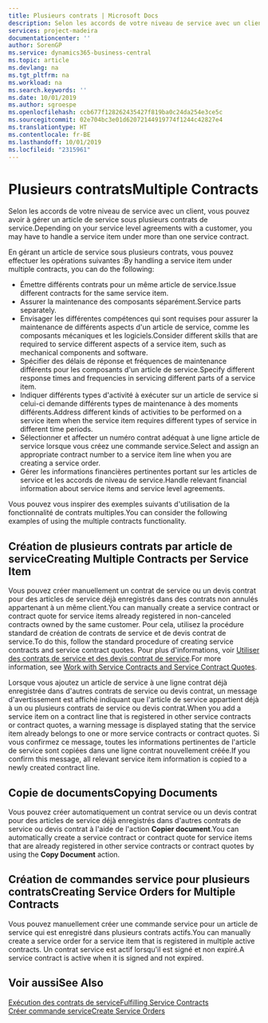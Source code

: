 ```yaml
---
title: Plusieurs contrats | Microsoft Docs
description: Selon les accords de votre niveau de service avec un client, vous pouvez avoir à gérer un article de service sous plusieurs contrats de service.
services: project-madeira
documentationcenter: ''
author: SorenGP
ms.service: dynamics365-business-central
ms.topic: article
ms.devlang: na
ms.tgt_pltfrm: na
ms.workload: na
ms.search.keywords: ''
ms.date: 10/01/2019
ms.author: sgroespe
ms.openlocfilehash: ccb677f128262435427f819ba0c24da254e3ce5c
ms.sourcegitcommit: 02e704bc3e01d62072144919774f1244c42827e4
ms.translationtype: HT
ms.contentlocale: fr-BE
ms.lasthandoff: 10/01/2019
ms.locfileid: "2315961"
---
```

# <a name="multiple-contracts"></a><span data-ttu-id="5c244-103">Plusieurs contrats</span><span class="sxs-lookup"><span data-stu-id="5c244-103">Multiple Contracts</span></span>
<span data-ttu-id="5c244-104">Selon les accords de votre niveau de service avec un client, vous pouvez avoir à gérer un article de service sous plusieurs contrats de service.</span><span class="sxs-lookup"><span data-stu-id="5c244-104">Depending on your service level agreements with a customer, you may have to handle a service item under more than one service contract.</span></span>  
  
<span data-ttu-id="5c244-105">En gérant un article de service sous plusieurs contrats, vous pouvez effectuer les opérations suivantes :</span><span class="sxs-lookup"><span data-stu-id="5c244-105">By handling a service item under multiple contracts, you can do the following:</span></span>  
  
* <span data-ttu-id="5c244-106">Émettre différents contrats pour un même article de service.</span><span class="sxs-lookup"><span data-stu-id="5c244-106">Issue different contracts for the same service item.</span></span>  
* <span data-ttu-id="5c244-107">Assurer la maintenance des composants séparément.</span><span class="sxs-lookup"><span data-stu-id="5c244-107">Service parts separately.</span></span>  
* <span data-ttu-id="5c244-108">Envisager les différentes compétences qui sont requises pour assurer la maintenance de différents aspects d'un article de service, comme les composants mécaniques et les logiciels.</span><span class="sxs-lookup"><span data-stu-id="5c244-108">Consider different skills that are required to service different aspects of a service item, such as mechanical components and software.</span></span>  
* <span data-ttu-id="5c244-109">Spécifier des délais de réponse et fréquences de maintenance différents pour les composants d'un article de service.</span><span class="sxs-lookup"><span data-stu-id="5c244-109">Specify different response times and frequencies in servicing different parts of a service item.</span></span>  
* <span data-ttu-id="5c244-110">Indiquer différents types d'activité à exécuter sur un article de service si celui-ci demande différents types de maintenance à des moments différents.</span><span class="sxs-lookup"><span data-stu-id="5c244-110">Address different kinds of activities to be performed on a service item when the service item requires different types of service in different time periods.</span></span>  
* <span data-ttu-id="5c244-111">Sélectionner et affecter un numéro contrat adéquat à une ligne article de service lorsque vous créez une commande service.</span><span class="sxs-lookup"><span data-stu-id="5c244-111">Select and assign an appropriate contract number to a service item line when you are creating a service order.</span></span>  
* <span data-ttu-id="5c244-112">Gérer les informations financières pertinentes portant sur les articles de service et les accords de niveau de service.</span><span class="sxs-lookup"><span data-stu-id="5c244-112">Handle relevant financial information about service items and service level agreements.</span></span>  
  
<span data-ttu-id="5c244-113">Vous pouvez vous inspirer des exemples suivants d'utilisation de la fonctionnalité de contrats multiples.</span><span class="sxs-lookup"><span data-stu-id="5c244-113">You can consider the following examples of using the multiple contracts functionality.</span></span>  
  
## <a name="creating-multiple-contracts-per-service-item"></a><span data-ttu-id="5c244-114">Création de plusieurs contrats par article de service</span><span class="sxs-lookup"><span data-stu-id="5c244-114">Creating Multiple Contracts per Service Item</span></span>  
<span data-ttu-id="5c244-115">Vous pouvez créer manuellement un contrat de service ou un devis contrat pour des articles de service déjà enregistrés dans des contrats non annulés appartenant à un même client.</span><span class="sxs-lookup"><span data-stu-id="5c244-115">You can manually create a service contract or contract quote for service items already registered in non-canceled contracts owned by the same customer.</span></span> <span data-ttu-id="5c244-116">Pour cela, utilisez la procédure standard de création de contrats de service et de devis contrat de service.</span><span class="sxs-lookup"><span data-stu-id="5c244-116">To do this, follow the standard procedure of creating service contracts and service contract quotes.</span></span> <span data-ttu-id="5c244-117">Pour plus d'informations, voir [Utiliser des contrats de service et des devis contrat de service](service-how-to-create-service-contracts-and-service-contract-quotes.md).</span><span class="sxs-lookup"><span data-stu-id="5c244-117">For more information, see [Work with Service Contracts and Service Contract Quotes](service-how-to-create-service-contracts-and-service-contract-quotes.md).</span></span>  
  
<span data-ttu-id="5c244-118">Lorsque vous ajoutez un article de service à une ligne contrat déjà enregistrée dans d'autres contrats de service ou devis contrat, un message d'avertissement est affiché indiquant que l'article de service appartient déjà à un ou plusieurs contrats de service ou devis contrat.</span><span class="sxs-lookup"><span data-stu-id="5c244-118">When you add a service item on a contract line that is registered in other service contracts or contract quotes, a warning message is displayed stating that the service item already belongs to one or more service contracts or contract quotes.</span></span> <span data-ttu-id="5c244-119">Si vous confirmez ce message, toutes les informations pertinentes de l'article de service sont copiées dans une ligne contrat nouvellement créée.</span><span class="sxs-lookup"><span data-stu-id="5c244-119">If you confirm this message, all relevant service item information is copied to a newly created contract line.</span></span>  
  
## <a name="copying-documents"></a><span data-ttu-id="5c244-120">Copie de documents</span><span class="sxs-lookup"><span data-stu-id="5c244-120">Copying Documents</span></span>  
<span data-ttu-id="5c244-121">Vous pouvez créer automatiquement un contrat service ou un devis contrat pour des articles de service déjà enregistrés dans d'autres contrats de service ou devis contrat à l'aide de l'action **Copier document**.</span><span class="sxs-lookup"><span data-stu-id="5c244-121">You can automatically create a service contract or contract quote for service items that are already registered in other service contracts or contract quotes by using the **Copy Document** action.</span></span>  
  
## <a name="creating-service-orders-for-multiple-contracts"></a><span data-ttu-id="5c244-122">Création de commandes service pour plusieurs contrats</span><span class="sxs-lookup"><span data-stu-id="5c244-122">Creating Service Orders for Multiple Contracts</span></span>  
<span data-ttu-id="5c244-123">Vous pouvez manuellement créer une commande service pour un article de service qui est enregistré dans plusieurs contrats actifs.</span><span class="sxs-lookup"><span data-stu-id="5c244-123">You can manually create a service order for a service item that is registered in multiple active contracts.</span></span> <span data-ttu-id="5c244-124">Un contrat service est actif lorsqu'il est signé et non expiré.</span><span class="sxs-lookup"><span data-stu-id="5c244-124">A service contract is active when it is signed and not expired.</span></span>  
  
## <a name="see-also"></a><span data-ttu-id="5c244-125">Voir aussi</span><span class="sxs-lookup"><span data-stu-id="5c244-125">See Also</span></span>  
[<span data-ttu-id="5c244-126">Exécution des contrats de service</span><span class="sxs-lookup"><span data-stu-id="5c244-126">Fulfilling Service Contracts</span></span>](service-fulfill-service-contracts.md)  
[<span data-ttu-id="5c244-127">Créer commande service</span><span class="sxs-lookup"><span data-stu-id="5c244-127">Create Service Orders</span></span>](service-how-to-create-service-orders.md)  
